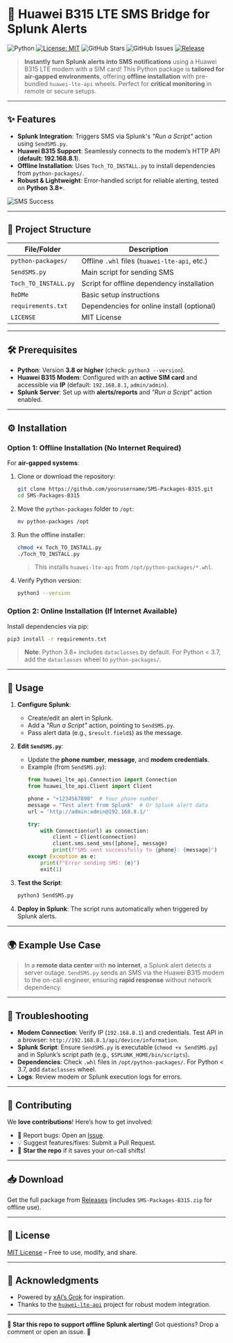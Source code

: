 # 🚀 **Huawei B315 LTE SMS Bridge for Splunk Alerts**

![Python](https://img.shields.io/badge/Python-3.8%2B-blue.svg?style=flat-square)
[![License: MIT](https://img.shields.io/badge/License-MIT-yellow.svg?style=flat-square)](https://opensource.org/licenses/MIT)
![GitHub Stars](https://img.shields.io/github/stars/yourusername/SMS-Packages-B315?style=social)
![GitHub Issues](https://img.shields.io/github/issues/yourusername/SMS-Packages-B315?style=flat-square)
[![Release](https://img.shields.io/github/v/release/yourusername/SMS-Packages-B315?color=green)](https://github.com/yourusername/SMS-Packages-B315/releases)

> **Instantly turn Splunk alerts into SMS notifications** using a Huawei B315 LTE modem with a SIM card! This Python package is **tailored for air-gapped environments**, offering **offline installation** with pre-bundled `huawei-lte-api` wheels. Perfect for **critical monitoring** in remote or secure setups.

---

## ✨ **Features**

- **Splunk Integration**: Triggers SMS via Splunk's *"Run a Script"* action using `SendSMS.py`.
- **Huawei B315 Support**: Seamlessly connects to the modem’s HTTP API (**default: 192.168.8.1**).
- **Offline Installation**: Uses `Toch_TO_INSTALL.py` to install dependencies from `python-packages/`.
- **Robust & Lightweight**: Error-handled script for reliable alerting, tested on **Python 3.8+**.

![SMS Success](images/sms_success.png)

---

## 📂 **Project Structure**

| File/Folder            | Description                              |
|------------------------|------------------------------------------|
| `python-packages/`     | Offline `.whl` files (`huawei-lte-api`, etc.) |
| `SendSMS.py`           | Main script for sending SMS              |
| `Toch_TO_INSTALL.py`   | Script for offline dependency installation |
| `ReDMe`                | Basic setup instructions                 |
| `requirements.txt`     | Dependencies for online install (optional) |
| `LICENSE`              | MIT License                              |

---

## 🛠 **Prerequisites**

- **Python**: Version **3.8 or higher** (check: `python3 --version`).
- **Huawei B315 Modem**: Configured with an **active SIM card** and accessible via **IP** (default: `192.168.8.1`, `admin/admin`).
- **Splunk Server**: Set up with **alerts/reports** and *"Run a Script"* action enabled.

---

## ⚙️ **Installation**

### **Option 1: Offline Installation (No Internet Required)**

For **air-gapped systems**:
1. Clone or download the repository:
   ```bash
   git clone https://github.com/yourusername/SMS-Packages-B315.git
   cd SMS-Packages-B315
   ```
2. Move the `python-packages` folder to `/opt`:
   ```bash
   mv python-packages /opt
   ```
3. Run the offline installer:
   ```bash
   chmod +x Toch_TO_INSTALL.py
   ./Toch_TO_INSTALL.py
   ```
   > This installs `huawei-lte-api` from `/opt/python-packages/*.whl`.
4. Verify Python version:
   ```bash
   python3 --version
   ```

### **Option 2: Online Installation (If Internet Available)**

Install dependencies via pip:
```bash
pip3 install -r requirements.txt
```

> **Note**: Python 3.8+ includes `dataclasses` by default. For Python < 3.7, add the `dataclasses` wheel to `python-packages/`.

---

## 🚀 **Usage**

1. **Configure Splunk**:
   - Create/edit an alert in Splunk.
   - Add a *"Run a Script"* action, pointing to `SendSMS.py`.
   - Pass alert data (e.g., `$result.field$`) as the message.

2. **Edit `SendSMS.py`**:
   - Update the **phone number**, **message**, and **modem credentials**.
   - Example (from `SendSMS.py`):
     ```python
     from huawei_lte_api.Connection import Connection
     from huawei_lte_api.Client import Client

     phone = "+1234567890"  # Your phone number
     message = "Test alert from Splunk"  # Or Splunk alert data
     url = 'http://admin:admin@192.168.8.1/'

     try:
         with Connection(url) as connection:
             client = Client(connection)
             client.sms.send_sms([phone], message)
             print(f"SMS sent successfully to {phone}: {message}")
     except Exception as e:
         print(f"Error sending SMS: {e}")
         exit(1)
     ```

3. **Test the Script**:
   ```bash
   python3 SendSMS.py
   ```

4. **Deploy in Splunk**: The script runs automatically when triggered by Splunk alerts.

---

## 🌍 **Example Use Case**

> In a **remote data center** with **no internet**, a Splunk alert detects a server outage. `SendSMS.py` sends an SMS via the Huawei B315 modem to the on-call engineer, ensuring **rapid response** without network dependency.

---

## 🐞 **Troubleshooting**

- **Modem Connection**: Verify IP (`192.168.8.1`) and credentials. Test API in a browser: `http://192.168.8.1/api/device/information`.
- **Splunk Script**: Ensure `SendSMS.py` is executable (`chmod +x SendSMS.py`) and in Splunk’s script path (e.g., `$SPLUNK_HOME/bin/scripts`).
- **Dependencies**: Check `.whl` files in `/opt/python-packages/`. For Python < 3.7, add `dataclasses` wheel.
- **Logs**: Review modem or Splunk execution logs for errors.

---

## 🤝 **Contributing**

We **love contributions**! Here’s how to get involved:
- 🐛 Report bugs: Open an [Issue](https://github.com/yourusername/SMS-Packages-B315/issues).
- 💡 Suggest features/fixes: Submit a Pull Request.
- 🌟 **Star the repo** if it saves your on-call shifts!

---

## 📥 **Download**

Get the full package from [Releases](https://github.com/yourusername/SMS-Packages-B315/releases) (includes `SMS-Packages-B315.zip` for offline use).

---

## 📜 **License**

[MIT License](LICENSE) – Free to use, modify, and share.

---

## 🙌 **Acknowledgments**

- Powered by [xAI’s Grok](https://x.ai) for inspiration.
- Thanks to the [`huawei-lte-api`](https://github.com/Salamek/huawei-lte-api) project for robust modem integration.

---

**🌟 Star this repo to support offline Splunk alerting!** Got questions? Drop a comment or open an issue. 🚀
